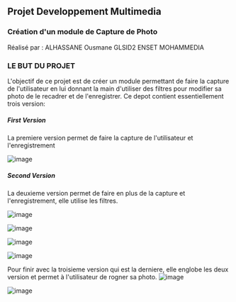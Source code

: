 <h2>Projet Developpement Multimedia</h2>
<h3>Création d'un module de Capture de Photo</h3>
Réalisé par : ALHASSANE Ousmane
GLSID2 ENSET MOHAMMEDIA

<h3>LE BUT DU PROJET</h3>

L'objectif de ce projet est de créer un module permettant de faire la capture de
l'utilisateur en lui donnant la main d'utiliser des filtres pour modifier sa photo
de le recadrer et de l'enregistrer.
Ce depot contient essentiellement trois version:
<h5>First Version</h5>La premiere version permet de faire la capture de l'utilisateur et l'enregistrement

![image](https://user-images.githubusercontent.com/37142461/57968804-ce81a380-795e-11e9-8559-2691b3bb294a.png)

<h5>Second Version</h5>La deuxieme version permet de faire en plus de la capture et l'enregistrement, elle utilise les filtres.


![image](https://user-images.githubusercontent.com/37142461/57968886-308ed880-7960-11e9-8970-36fde6f7f851.png)

![image](https://user-images.githubusercontent.com/37142461/57968903-5ae09600-7960-11e9-996a-15564d587ab7.png)

![image](https://user-images.githubusercontent.com/37142461/57968911-6d5acf80-7960-11e9-9a00-fd7321be4b47.png)

![image](https://user-images.githubusercontent.com/37142461/57968916-83689000-7960-11e9-8470-8793d3203072.png)

Pour finir avec la troisieme version qui est la derniere, elle englobe les deux version et permet à l'utilisateur de rogner sa photo.
![image](https://user-images.githubusercontent.com/37142461/57969194-f0c9f000-7963-11e9-9726-b1c91b7055af.png)

![image](https://user-images.githubusercontent.com/37142461/57969214-28d13300-7964-11e9-9056-e74d38aeb66f.png)






